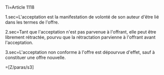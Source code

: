 Ti=Article 1118

1.sec=L'acceptation est la manifestation de volonté de son auteur d'être lié dans les termes de l'offre.

2.sec=Tant que l'acceptation n'est pas parvenue à l'offrant, elle peut être librement rétractée, pourvu que la rétractation parvienne à l'offrant avant l'acceptation.

3.sec=L'acceptation non conforme à l'offre est dépourvue d'effet, sauf à constituer une offre nouvelle.

=[Z/paras/s3]